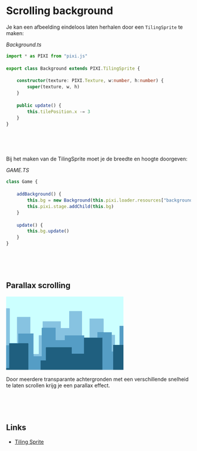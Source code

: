 # Scrolling background

Je kan een afbeelding eindeloos laten herhalen door een `TilingSprite` te maken:

*Background.ts*
```typescript
import * as PIXI from "pixi.js"

export class Background extends PIXI.TilingSprite {

    constructor(texture: PIXI.Texture, w:number, h:number) {
        super(texture, w, h)
    }

    public update() {
        this.tilePosition.x -= 3
    }
}
```
<br>
<Br>
<br>

Bij het maken van de TilingSprite moet je de breedte en hoogte doorgeven:

*GAME.TS*
```typescript
class Game {

    addBackground() {
        this.bg = new Background(this.pixi.loader.resources["background"].texture!, this.pixi.screen.width, this.pixi.screen.height)
        this.pixi.stage.addChild(this.bg)
    }

    update() {
        this.bg.update()
    }
}
```
<br>
<Br>
<br>

## Parallax scrolling

![parallax](./parallax.gif)

Door meerdere transparante achtergronden met een verschillende snelheid te laten scrollen krijg je een parallax effect.

<br>
<br>
<br>

## Links

- [Tiling Sprite](https://pixijs.io/examples/#/sprite/tiling-sprite.js)